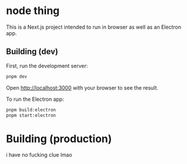 # node thing

This is a Next.js project intended to run in browser as well as an Electron app.

## Building (dev)

First, run the development server:

```bash
pnpm dev
```

Open [http://localhost:3000](http://localhost:3000) with your browser to see the result.

To run the Electron app:

```bash
pnpm build:electron
pnpm start:electron
```

# Building (production)

i have no fucking clue lmao
